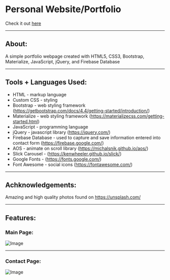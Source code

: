 # Personal Website/Portfolio

Check it out [here](website)

---

## About:
A simple portfolio webpage created with HTML5, CSS3, Bootstrap, Materialize, JavaScript, jQuery, and Firebase Database

---

## Tools + Languages Used:
* HTML - markup language
* Custom CSS - styling
* Bootstrap - web styling framework (https://getbootstrap.com/docs/4.4/getting-started/introduction/)
* Materialize - web styling framework (https://materializecss.com/getting-started.html)
* JavaScript - programming language
* jQuery - javascript library (https://jquery.com/)
* Firebase Database - used to capture and save information entered into contact form (https://firebase.google.com/)
* AOS - animate on scroll library (https://michalsnik.github.io/aos/)
* Slick Carousel - (https://kenwheeler.github.io/slick/)
* Google Fonts - (https://fonts.google.com/)
* Font Awesome - social icons (https://fontawesome.com/)

---

## Achknowledgements:
Amazing and high quality photos found on https://unsplash.com/

---

## Features:
### Main Page:
![Image](assets/images/gif1.gif)

---

### Contact Page:
![Image](assets/images/gif2.gif)
